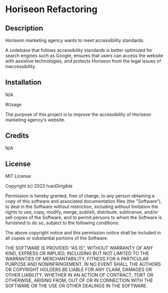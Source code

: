 # Horiseon Refactoring

## Description

Horiseon marketing agency wants to meet accessibility standards.

A codebase that follows accessibility standards is better optimized for search engines such as Google, ensures that users can access the website with assistive technologies, and protects Horiseon from the legal issues of inaccessibility.

## Installation

N/A

#Usage

The purpose of this project is to improve the accessibility of Horiseon marketing agency's website.

## Credits

N/A

## License

MIT License

Copyright (c) 2023 IvanDirigible

Permission is hereby granted, free of charge, to any person obtaining a copy
of this software and associated documentation files (the "Software"), to deal
in the Software without restriction, including without limitation the rights
to use, copy, modify, merge, publish, distribute, sublicense, and/or sell
copies of the Software, and to permit persons to whom the Software is
furnished to do so, subject to the following conditions:

The above copyright notice and this permission notice shall be included in all
copies or substantial portions of the Software.

THE SOFTWARE IS PROVIDED "AS IS", WITHOUT WARRANTY OF ANY KIND, EXPRESS OR
IMPLIED, INCLUDING BUT NOT LIMITED TO THE WARRANTIES OF MERCHANTABILITY,
FITNESS FOR A PARTICULAR PURPOSE AND NONINFRINGEMENT. IN NO EVENT SHALL THE
AUTHORS OR COPYRIGHT HOLDERS BE LIABLE FOR ANY CLAIM, DAMAGES OR OTHER
LIABILITY, WHETHER IN AN ACTION OF CONTRACT, TORT OR OTHERWISE, ARISING FROM,
OUT OF OR IN CONNECTION WITH THE SOFTWARE OR THE USE OR OTHER DEALINGS IN THE
SOFTWARE.